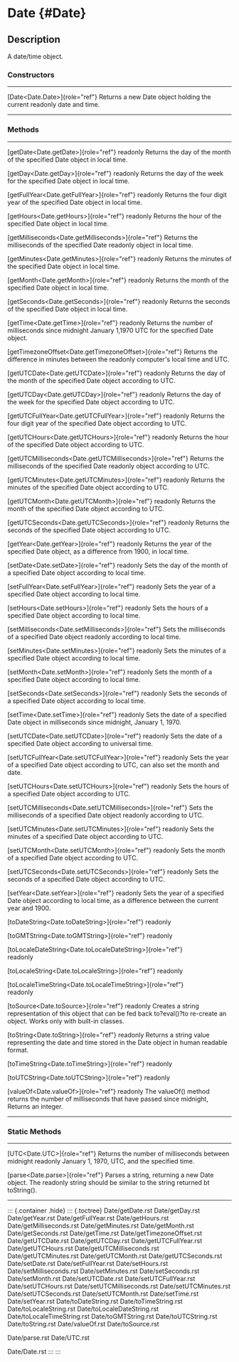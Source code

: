 Date {#Date}
====

Description
-----------

A date/time object.

### Constructors

  --------------------------------- ----------------------------------------------
  [Date\<Date.Date\>]{role="ref"}   Returns a new Date object holding the current
  readonly                          date and time.
  --------------------------------- ----------------------------------------------

### Methods

  ------------------------------------------------------------- ------------------------------------------------
  [getDate\<Date.getDate\>]{role="ref"} readonly                Returns the day of the month of the specified
                                                                Date object in local time.

  [getDay\<Date.getDay\>]{role="ref"} readonly                  Returns the day of the week for the specified
                                                                Date object in local time.

  [getFullYear\<Date.getFullYear\>]{role="ref"} readonly        Returns the four digit year of the specified
                                                                Date object in local time.

  [getHours\<Date.getHours\>]{role="ref"} readonly              Returns the hour of the specified Date object in
                                                                local time.

  [getMilliseconds\<Date.getMilliseconds\>]{role="ref"}         Returns the milliseconds of the specified Date
  readonly                                                      object in local time.

  [getMinutes\<Date.getMinutes\>]{role="ref"} readonly          Returns the minutes of the specified Date object
                                                                in local time.

  [getMonth\<Date.getMonth\>]{role="ref"} readonly              Returns the month of the specified Date object
                                                                in local time.

  [getSeconds\<Date.getSeconds\>]{role="ref"} readonly          Returns the seconds of the specified Date object
                                                                in local time.

  [getTime\<Date.getTime\>]{role="ref"} readonly                Returns the number of milliseconds since
                                                                midnight January 1,1970 UTC for the specified
                                                                Date object.

  [getTimezoneOffset\<Date.getTimezoneOffset\>]{role="ref"}     Returns the difference in minutes between the
  readonly                                                      computer\'s local time and UTC.

  [getUTCDate\<Date.getUTCDate\>]{role="ref"} readonly          Returns the day of the month of the specified
                                                                Date object according to UTC.

  [getUTCDay\<Date.getUTCDay\>]{role="ref"} readonly            Returns the day of the week for the specified
                                                                Date object according to UTC.

  [getUTCFullYear\<Date.getUTCFullYear\>]{role="ref"} readonly  Returns the four digit year of the specified
                                                                Date object according to UTC.

  [getUTCHours\<Date.getUTCHours\>]{role="ref"} readonly        Returns the hour of the specified Date object
                                                                according to UTC.

  [getUTCMilliseconds\<Date.getUTCMilliseconds\>]{role="ref"}   Returns the milliseconds of the specified Date
  readonly                                                      object according to UTC.

  [getUTCMinutes\<Date.getUTCMinutes\>]{role="ref"} readonly    Returns the minutes of the specified Date object
                                                                according to UTC.

  [getUTCMonth\<Date.getUTCMonth\>]{role="ref"} readonly        Returns the month of the specified Date object
                                                                according to UTC.

  [getUTCSeconds\<Date.getUTCSeconds\>]{role="ref"} readonly    Returns the seconds of the specified Date object
                                                                according to UTC.

  [getYear\<Date.getYear\>]{role="ref"} readonly                Returns the year of the specified Date object,
                                                                as a difference from 1900, in local time.

  [setDate\<Date.setDate\>]{role="ref"} readonly                Sets the day of the month of a specified Date
                                                                object according to local time.

  [setFullYear\<Date.setFullYear\>]{role="ref"} readonly        Sets the year of a specified Date object
                                                                according to local time.

  [setHours\<Date.setHours\>]{role="ref"} readonly              Sets the hours of a specified Date object
                                                                according to local time.

  [setMilliseconds\<Date.setMilliseconds\>]{role="ref"}         Sets the milliseconds of a specified Date object
  readonly                                                      according to local time.

  [setMinutes\<Date.setMinutes\>]{role="ref"} readonly          Sets the minutes of a specified Date object
                                                                according to local time.

  [setMonth\<Date.setMonth\>]{role="ref"} readonly              Sets the month of a specified Date object
                                                                according to local time.

  [setSeconds\<Date.setSeconds\>]{role="ref"} readonly          Sets the seconds of a specified Date object
                                                                according to local time.

  [setTime\<Date.setTime\>]{role="ref"} readonly                Sets the date of a specified Date object in
                                                                milliseconds since midnight, January 1, 1970.

  [setUTCDate\<Date.setUTCDate\>]{role="ref"} readonly          Sets the date of a specified Date object
                                                                according to universal time.

  [setUTCFullYear\<Date.setUTCFullYear\>]{role="ref"} readonly  Sets the year of a specified Date object
                                                                according to UTC, can also set the month and
                                                                date.

  [setUTCHours\<Date.setUTCHours\>]{role="ref"} readonly        Sets the hours of a specified Date object
                                                                according to UTC.

  [setUTCMilliseconds\<Date.setUTCMilliseconds\>]{role="ref"}   Sets the milliseconds of a specified Date object
  readonly                                                      according to UTC.

  [setUTCMinutes\<Date.setUTCMinutes\>]{role="ref"} readonly    Sets the minutes of a specified Date object
                                                                according to UTC.

  [setUTCMonth\<Date.setUTCMonth\>]{role="ref"} readonly        Sets the month of a specified Date object
                                                                according to UTC.

  [setUTCSeconds\<Date.setUTCSeconds\>]{role="ref"} readonly    Sets the seconds of a specified Date object
                                                                according to UTC.

  [setYear\<Date.setYear\>]{role="ref"} readonly                Sets the year of a specified Date object
                                                                according to local time, as a difference between
                                                                the current year and 1900.

  [toDateString\<Date.toDateString\>]{role="ref"} readonly      

  [toGMTString\<Date.toGMTString\>]{role="ref"} readonly        

  [toLocaleDateString\<Date.toLocaleDateString\>]{role="ref"}   
  readonly                                                      

  [toLocaleString\<Date.toLocaleString\>]{role="ref"} readonly  

  [toLocaleTimeString\<Date.toLocaleTimeString\>]{role="ref"}   
  readonly                                                      

  [toSource\<Date.toSource\>]{role="ref"} readonly              Creates a string representation of this object
                                                                that can be fed back to?eval()?to re-create an
                                                                object. Works only with built-in classes.

  [toString\<Date.toString\>]{role="ref"} readonly              Returns a string value representing the date and
                                                                time stored in the Date object in human readable
                                                                format.

  [toTimeString\<Date.toTimeString\>]{role="ref"} readonly      

  [toUTCString\<Date.toUTCString\>]{role="ref"} readonly        

  [valueOf\<Date.valueOf\>]{role="ref"} readonly                The valueOf() method returns the number of
                                                                milliseconds that have passed since midnight,
                                                                Returns an integer.
  ------------------------------------------------------------- ------------------------------------------------

### Static Methods

  ----------------------------------- ------------------------------------------------------
  [UTC\<Date.UTC\>]{role="ref"}       Returns the number of milliseconds between midnight
  readonly                            January 1, 1970, UTC, and the specified time.

  [parse\<Date.parse\>]{role="ref"}   Parses a string, returning a new Date object. The
  readonly                            string should be similar to the string returned bt
                                      toString().
  ----------------------------------- ------------------------------------------------------

::: {.container .hide}
::: {.toctree}
Date/getDate.rst Date/getDay.rst Date/getYear.rst Date/getFullYear.rst
Date/getHours.rst Date/getMilliseconds.rst Date/getMinutes.rst
Date/getMonth.rst Date/getSeconds.rst Date/getTime.rst
Date/getTimezoneOffset.rst Date/getUTCDate.rst Date/getUTCDay.rst
Date/getUTCFullYear.rst Date/getUTCHours.rst Date/getUTCMilliseconds.rst
Date/getUTCMinutes.rst Date/getUTCMonth.rst Date/getUTCSeconds.rst
Date/setDate.rst Date/setFullYear.rst Date/setHours.rst
Date/setMilliseconds.rst Date/setMinutes.rst Date/setSeconds.rst
Date/setMonth.rst Date/setUTCDate.rst Date/setUTCFullYear.rst
Date/setUTCHours.rst Date/setUTCMilliseconds.rst Date/setUTCMinutes.rst
Date/setUTCSeconds.rst Date/setUTCMonth.rst Date/setTime.rst
Date/setYear.rst Date/toDateString.rst Date/toTimeString.rst
Date/toLocaleString.rst Date/toLocaleDateString.rst
Date/toLocaleTimeString.rst Date/toGMTString.rst Date/toUTCString.rst
Date/toString.rst Date/valueOf.rst Date/toSource.rst

Date/parse.rst Date/UTC.rst

Date/Date.rst
:::
:::
